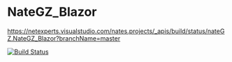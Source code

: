 # NateGZ_Blazor

https://netexperts.visualstudio.com/nates.projects/_apis/build/status/nateGZ.NateGZ_Blazor?branchName=master


[![Build Status](https://netexperts.visualstudio.com/nates.projects/_apis/build/status/nateGZ.NateGZ_Blazor?branchName=master)](https://netexperts.visualstudio.com/nates.projects/_build/latest?definitionId=30&branchName=master)
